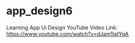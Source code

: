 # app_design6
Learning App Ui Design
YouTube Video Link:
https://www.youtube.com/watch?v=dJam1IatYqA
